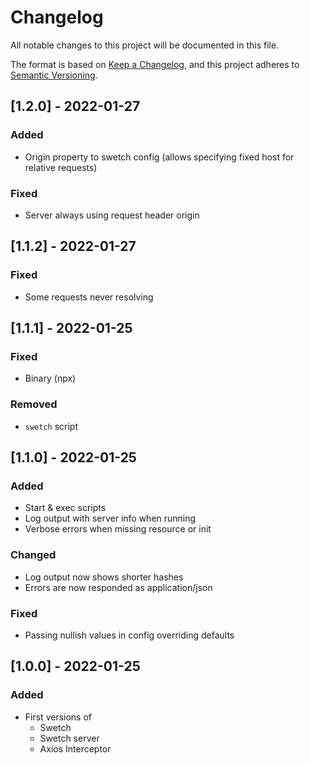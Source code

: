 # Changelog
All notable changes to this project will be documented in this file.

The format is based on [Keep a Changelog](https://keepachangelog.com/en/1.0.0/),
and this project adheres to [Semantic Versioning](https://semver.org/spec/v2.0.0.html).

## [1.2.0] - 2022-01-27

### Added

- Origin property to swetch config (allows specifying fixed host for relative requests)

### Fixed

- Server always using request header origin

## [1.1.2] - 2022-01-27

### Fixed

- Some requests never resolving

## [1.1.1] - 2022-01-25

### Fixed

- Binary (npx)

### Removed

- `swetch` script

## [1.1.0] - 2022-01-25

### Added

- Start & exec scripts
- Log output with server info when running
- Verbose errors when missing resource or init

### Changed

- Log output now shows shorter hashes
- Errors are now responded as application/json

### Fixed

- Passing nullish values in config overriding defaults

## [1.0.0] - 2022-01-25

### Added

- First versions of
  - Swetch
  - Swetch server
  - Axios Interceptor